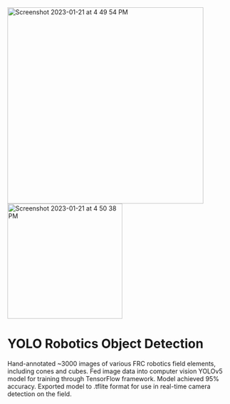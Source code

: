 <img width="440" alt="Screenshot 2023-01-21 at 4 49 54 PM" src="https://github.com/user-attachments/assets/79b6d358-ce9a-4a6e-82e6-e9af954a0513">
<img width="258" alt="Screenshot 2023-01-21 at 4 50 38 PM" src="https://github.com/user-attachments/assets/4f1259af-c057-47f5-88cb-219dd3623599">

# YOLO Robotics Object Detection
Hand-annotated ~3000 images of various FRC robotics field elements, including cones and cubes. Fed image data into computer vision YOLOv5 model for training through TensorFlow framework. Model achieved 95% accuracy. Exported model to .tflite format for use in real-time camera detection on the field.  

